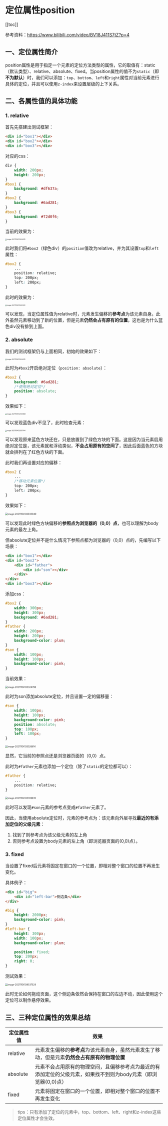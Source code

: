 # 定位属性position

[[toc]]

参考资料：https://www.bilibili.com/video/BV18J411S7tZ?p=4

## 一、定位属性简介

position属性是用于指定一个元素的定位方法类型的属性，它的取值有：static（默认类型）、relative、absolute、fixed。当position属性的值不为`static`（即**不为默认**）时，我们可以添加：`top`、`bottom`、`left`和`right`属性对当前元素进行具体的定位，并且可以使用`z-index`来设置层级的上下关系。

## 二、各属性值的具体功能

### 1. relative

首先先搭建出测试框架：

```html
<div id="box1"></div>
<div id="box2"></div>
<div id="box3"></div>
```

对应的css：

```css
div {
    width: 200px;
    height: 200px;
}
#box1 {
    background: #df637a;
}
#box2 {
    background: #6ad281;
}
#box3 {
    background: #72d0f6;
}
```

当前的效果为：

<img src="https://codereaper-image-bed.oss-cn-shenzhen.aliyuncs.com/img/my-picture-bed/image-20211104131424478.png" alt="image-20211104131424478" style="zoom:33%;" />



此时我们将`#box2`（绿色div）的`position`值改为relative，并为其设置`top`和`left`属性：

```css
#box2 {
    ...
    position: relative;
    top: 200px;
    left: 200px;
}
```

此时的效果为：

<img src="https://codereaper-image-bed.oss-cn-shenzhen.aliyuncs.com/img/my-picture-bed/image-20211104131643320.png" alt="image-20211104131643320" style="zoom: 33%;" />

可以发现，当定位属性值为relative时，元素发生偏移的**参考点**为该元素自身。此外虽然元素移动到了新的位置，但是元素**仍然会占有原有的位置**，这也是为什么蓝色div没有排到上面。

### 2. absolute

我们的测试框架仍与上面相同，初始的效果如下：

<img src="https://codereaper-image-bed.oss-cn-shenzhen.aliyuncs.com/img/my-picture-bed/image-20211104131424478.png" alt="image-20211104131424478" style="zoom:33%;" />

此时为`#box2`开启绝对定位（`position: absolute`）：

```css
#box2 {
    background: #6ad281;
    /*使用绝对定位*/
    position: absolute;
}
```

效果如下：

<img src="https://codereaper-image-bed.oss-cn-shenzhen.aliyuncs.com/img/my-picture-bed/image-20211104132430860.png" alt="image-20211104132430860" style="zoom:33%;" />

可以发现蓝色div不见了，此时检查元素：

<img src="https://codereaper-image-bed.oss-cn-shenzhen.aliyuncs.com/img/my-picture-bed/image-20211104132507744.png" alt="image-20211104132507744" style="zoom:33%;" />

可以发现原来蓝色方块还在，只是放置到了绿色方块的下面。这是因为当元素启用绝对定位是，该元素就和浮动类似，**不会占用原有的空间了**，因此后面蓝色的方块就会排列在了红色方块的下面。

此时我们再设置对应的偏移：

```css
#box2 {
    ...
    /*移动元素位置*/
    top: 200px;
    left: 200px;
}
```

效果如下：

<img src="https://codereaper-image-bed.oss-cn-shenzhen.aliyuncs.com/img/my-picture-bed/image-20211104132933949.png" alt="image-20211104132933949" style="zoom:50%;" />

可以发现此时绿色方块偏移的**参照点为浏览器的（0,0）点**，也可以理解为body元素的最左上角。

但absolute定位并不是什么情况下参照点都为浏览器的（0,0）点的，先编写以下场景：

```html
<div id="box1"></div>
<div id="box2">
    <div id="father">
        <div id="son"></div>
    </div>
</div>
<div id="box3"></div>
```

添加css：

```css
#box2 {
    width: 300px;
    height: 300px;
    background: #6ad281;
}
#father {
    width: 200px;
    height: 200px;
    background-color: plum;
}
#son {
    width: 100px;
    height: 100px;
    background-color: pink;
}
```

当前效果：

<img src="https://codereaper-image-bed.oss-cn-shenzhen.aliyuncs.com/img/my-picture-bed/image-20211104133324796.png" alt="image-20211104133324796" style="zoom:50%;" />

此时为son添加absolute定位，并且设置一定的偏移量：

```css
#son {
    width: 100px;
    height: 100px;
    background-color: pink;
    position: absolute;
    top: 100px;
    left: 100px;
}
```

<img src="https://codereaper-image-bed.oss-cn-shenzhen.aliyuncs.com/img/my-picture-bed/image-20211104133526614.png" alt="image-20211104133526614" style="zoom:50%;" />

显然，它当前的参照点还是浏览器页面的（0,0）点。

此时为`#father`元素也添加一个定位（除了`static`的定位都可以）：

```css
#father {
    ...
    position: relative;
}
```

<img src="https://codereaper-image-bed.oss-cn-shenzhen.aliyuncs.com/img/my-picture-bed/image-20211104133749935.png" alt="image-20211104133749935" style="zoom:50%;" />

此时可以发现`#son`元素的参考点变成`#father`元素了。

因此，当使用absolute定位时，元素的参考点为：该元素向外层寻找**最近的有添加定位的父级元素**：

1. 找到了则参考点为该父级元素的左上角
2. 否则参考点设置为body元素的左上角（即浏览器页面的(0,0)点）。

### 3. fixed

当设置了fixed后元素将固定在窗口的一个位置，即相对整个窗口的位置不再发生变化。

具体例子：

```html
<div id="big">
    <div id="left-bar">侧边条</div>
</div>
```

```css
#big {
    height: 2000px;
    background-color: pink;
}
#left-bar {
    height: 300px;
    width: 100px;
    background-color: plum;

    position: fixed;
    top: 200px;
    right: 0;
}
```

测试效果：

<img src="https://codereaper-image-bed.oss-cn-shenzhen.aliyuncs.com/img/my-picture-bed/image-20211104134537524.png" alt="image-20211104134537524" style="zoom:50%;" />

此时无论如何拖动页面，这个侧边条依然会保持在窗口的左边不动，因此使用这个定位可以制作悬停效果。

## 三、三种定位属性的效果总结

| 定位属性值 | 效果                                                         |
| ---------- | ------------------------------------------------------------ |
| relative   | 元素发生偏移的**参考点**为该元素自身，虽然元素发生了移动，但是元素**仍然会占有原有的物理位置** |
| absolute   | 元素不会占用原有的物理空间，且偏移参考点为最近的有添加定位的父级元素，如果找不到则为body元素（即浏览器(0,0)点） |
| fixed      | 元素将固定在窗口的一个位置，即相对整个窗口的位置不再发生变化 |

> tips：只有添加了定位的元素中，top、bottom、left、right和z-index这些定位属性才会生效。